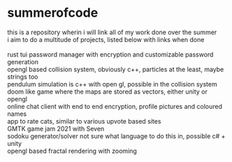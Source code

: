 # summerofcode

this is a repository wherin i will link all of my work done over the summer<br>
i aim to do a multitude of projects, listed below with links when done<br>
<br>
rust tui password manager with encryption and customizable password generation<br>
opengl based collision system, obviously c++, particles at the least, maybe strings too<br>
pendulum simulation is c++ with open gl, possible in the collision system<br>
doom like game where the maps are stored as vectors, either unity or opengl<br>
online chat client with end to end encryption, profile pictures and coloured names<br>
app to rate cats, similar to various upvote based sites<br>
GMTK game jam 2021 with Seven<br>
sodoku generator/solver not sure what language to do this in, possible c# + unity<br>
opengl based fractal rendering with zooming<br>
